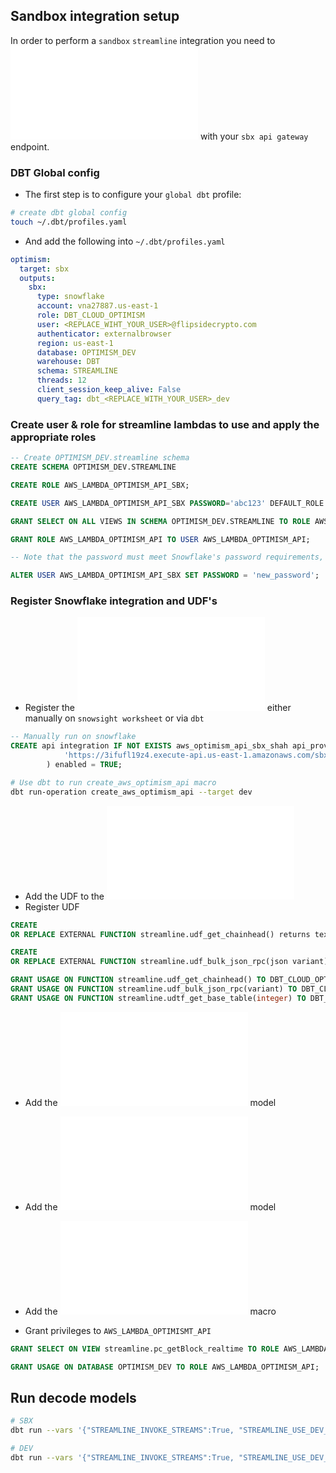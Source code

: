 ## Sandbox integration setup

In order to perform a `sandbox` `streamline` integration you need to ![register](../../../macros/streamline/api_integrations.sql) with your `sbx api gateway` endpoint. 

### DBT Global config
- The first step is to configure your `global dbt` profile:

```zsh
# create dbt global config
touch ~/.dbt/profiles.yaml 
```

- And add the following into `~/.dbt/profiles.yaml`

```yaml
optimism:
  target: sbx
  outputs:
    sbx:
      type: snowflake
      account: vna27887.us-east-1
      role: DBT_CLOUD_OPTIMISM 
      user: <REPLACE_WIHT_YOUR_USER>@flipsidecrypto.com
      authenticator: externalbrowser
      region: us-east-1
      database: OPTIMISM_DEV
      warehouse: DBT
      schema: STREAMLINE
      threads: 12
      client_session_keep_alive: False
      query_tag: dbt_<REPLACE_WITH_YOUR_USER>_dev
```

### Create user & role for streamline lambdas to use and apply the appropriate roles

```sql
-- Create OPTIMISM_DEV.streamline schema  
CREATE SCHEMA OPTIMISM_DEV.STREAMLINE

CREATE ROLE AWS_LAMBDA_OPTIMISM_API_SBX;

CREATE USER AWS_LAMBDA_OPTIMISM_API_SBX PASSWORD='abc123' DEFAULT_ROLE = AWS_LAMBDA_OPTIMISM_API_SBX MUST_CHANGE_PASSWORD = TRUE;

GRANT SELECT ON ALL VIEWS IN SCHEMA OPTIMISM_DEV.STREAMLINE TO ROLE AWS_LAMBDA_OPTIMISM_API_SBX;

GRANT ROLE AWS_LAMBDA_OPTIMISM_API TO USER AWS_LAMBDA_OPTIMISM_API;

-- Note that the password must meet Snowflake's password requirements, which include a minimum length of 8 characters, at least one uppercase letter, at least one lowercase letter, and at least one number or special character.

ALTER USER AWS_LAMBDA_OPTIMISM_API_SBX SET PASSWORD = 'new_password';
```
### Register Snowflake integration and UDF's

- Register the ![snowflake api integration](../../../macros/streamline/api_integrations.sql) either manually on `snowsight worksheet` or via `dbt`

```sql
-- Manually run on snowflake
CREATE api integration IF NOT EXISTS aws_optimism_api_sbx_shah api_provider = aws_api_gateway api_aws_role_arn = 'arn:aws:iam::579011195466:role/snowflake-api-optimism' api_allowed_prefixes = (
            'https://3ifufl19z4.execute-api.us-east-1.amazonaws.com/sbx/'
        ) enabled = TRUE;
```

```zsh
# Use dbt to run create_aws_optimism_api macro
dbt run-operation create_aws_optimism_api --target dev
```

- Add the UDF to the ![create udfs macro](/macros/create_udfs.sql)
- Register UDF

```sql
CREATE
OR REPLACE EXTERNAL FUNCTION streamline.udf_get_chainhead() returns text api_integration = aws_optimism_api_sbx_shah AS 'https://3ifufl19z4.execute-api.us-east-1.amazonaws.com/sbx/udf_bulk_json_rpc';

CREATE
OR REPLACE EXTERNAL FUNCTION streamline.udf_bulk_json_rpc(json variant) returns text api_integration = aws_optimism_api_sbx_shah AS 'https://3ifufl19z4.execute-api.us-east-1.amazonaws.com/sbx/bulk_decode_logs';

GRANT USAGE ON FUNCTION streamline.udf_get_chainhead() TO DBT_CLOUD_OPTIMISM;
GRANT USAGE ON FUNCTION streamline.udf_bulk_json_rpc(variant) TO DBT_CLOUD_OPTIMISM;
GRANT USAGE ON FUNCTION streamline.udtf_get_base_table(integer) TO DBT_CLOUD_OPTIMISM;
```

- Add the ![_max_block_by_date.sql](_max_block_by_date.sql) model
- Add the ![streamline__blocks](streamline__blocks.sql) model
- Add the ![get_base_table_udft.sql](../.././macros/streamline/get_base_table_udft.sql) macro

- Grant privileges to `AWS_LAMBDA_OPTIMISMT_API`

```sql
GRANT SELECT ON VIEW streamline.pc_getBlock_realtime TO ROLE AWS_LAMBDA_TERRA_API;

GRANT USAGE ON DATABASE OPTIMISM_DEV TO ROLE AWS_LAMBDA_OPTIMISM_API;
```

## Run decode models

```zsh
# SBX
dbt run --vars '{"STREAMLINE_INVOKE_STREAMS":True, "STREAMLINE_USE_DEV_FOR_EXTERNAL_TABLES": True}' -m 1+models/silver/streamline/decoder/streamline__decode_logs_realtime.sql --profile optimism --target sbx --profiles-dir ~/.dbt

# DEV
dbt run --vars '{"STREAMLINE_INVOKE_STREAMS":True, "STREAMLINE_USE_DEV_FOR_EXTERNAL_TABLES": True}' -m 1+models/silver/streamline/decoder/streamline__decode_logs_realtime.sql --profile optimism --target dev --profiles-dir ~/.dbt
```

